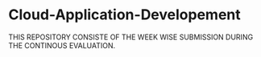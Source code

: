 # Cloud-Application-Developement
THIS REPOSITORY CONSISTE OF THE WEEK WISE SUBMISSION DURING THE CONTINOUS EVALUATION.
